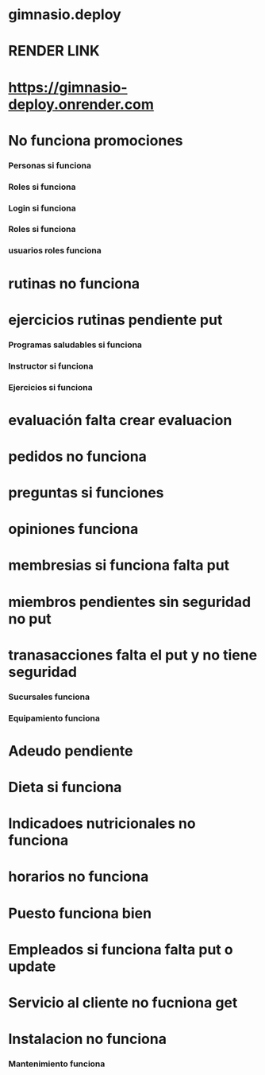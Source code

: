 # gimnasio.deploy

# RENDER LINK
# https://gimnasio-deploy.onrender.com

# No funciona promociones
### Personas si funciona
### Roles si funciona
### Login si funciona
### Roles si funciona
### usuarios roles funciona
# rutinas no funciona
# ejercicios rutinas pendiente put
### Programas saludables si funciona
### Instructor si funciona
### Ejercicios si funciona
# evaluación falta crear evaluacion
# pedidos no funciona
# preguntas si funciones
# opiniones funciona
# membresias si funciona falta put
# miembros pendientes sin seguridad no put
# tranasacciones falta el put y no tiene seguridad
### Sucursales funciona
### Equipamiento funciona
# Adeudo pendiente
# Dieta si funciona
# Indicadoes nutricionales no funciona
# horarios no funciona
# Puesto funciona bien
# 
# Empleados si funciona falta put o update
# Servicio al cliente no fucniona get
# Instalacion no funciona
### Mantenimiento funciona
